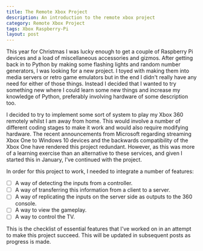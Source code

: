```yaml
---
title: The Remote Xbox Project
description: An introduction to the remote xbox project
category: Remote Xbox Project
tags: Xbox Raspberry-Pi
layout: post
---
```

This year for Christmas I was lucky enough to get a couple of Raspberry Pi devices and a load of miscellaneous accessories and gizmos. After getting back in to Python by making some flashing lights and random number generators, I was looking for a new project.
I toyed with making them into media servers or retro game emulators but in the end I didn't really have any need for either of those things.
Instead I decided that I wanted to try something new where I could learn some new things and increase my knowledge of Python, preferably involving hardware of some description too.

I decided to try to implement some sort of system to play my Xbox 360 remotely whilst I am away from home.
This would involve a number of different coding stages to make it work and would also require modifying hardware.
The recent announcements from Microsoft regarding streaming Xbox One to Windows 10 devices and the backwards compatibility of the Xbox One have rendered this project redundant.
However, as this was more of a learning exercise than an alternative to these services, and given I started this in January, I've continued with the project.

In order for this project to work, I needed to integrate a number of features:

- [ ] A way of detecting the inputs from a controller.
- [ ] A way of transferring this information from a client to a server.
- [ ] A way of replicating the inputs on the server side as outputs to the 360 console.
- [ ] A way to view the gameplay.
- [ ] A way to control the TV.

This is the checklist of essential features that I've worked on in an attempt to make this project succeed. This will be updated in subsequent posts as progress is made.
